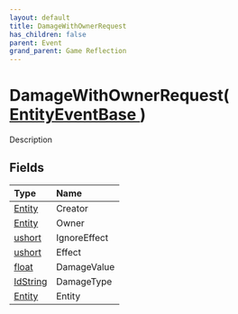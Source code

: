 ```yaml
---
layout: default
title: DamageWithOwnerRequest
has_children: false
parent: Event
grand_parent: Game Reflection
---
```

# DamageWithOwnerRequest( [ EntityEventBase ](/riftbreaker-wiki/docs/game-reflection/events/entity_event_base/) )
Description 

## Fields

| Type | Name |
|:----------|:--------------|
| [Entity](/riftbreaker-wiki/docs/game-reflection/classes/entity/) | Creator |
| [Entity](/riftbreaker-wiki/docs/game-reflection/classes/entity/) | Owner |
| [ushort](/riftbreaker-wiki/docs/game-reflection/enums/ushort/) | IgnoreEffect |
| [ushort](/riftbreaker-wiki/docs/game-reflection/enums/ushort/) | Effect |
| [float](/riftbreaker-wiki/docs/game-reflection/components/float/) | DamageValue |
| [IdString](/riftbreaker-wiki/docs/game-reflection/components/id_string/) | DamageType |
| [Entity](/riftbreaker-wiki/docs/game-reflection/classes/entity/) | Entity |

